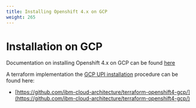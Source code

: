 ```yaml
---
title: Installing Openshift 4.x on GCP
weight: 265
---
```


# Installation on GCP

Documentation on installing Openshift 4.x on GCP can be found [here](https://docs.openshift.com/container-platform/4.2/installing/installing_gcp/installing-gcp-account.html)

A terraform implementation the [GCP UPI installation](https://docs.openshift.com/container-platform/4.2/installing/installing_gcp/installing-gcp-account.html) procedure can be found here:

* [https://github.com/ibm-cloud-architecture/terraform-openshift4-gcp/](https://github.com/ibm-cloud-architecture/terraform-openshift4-gcp/)